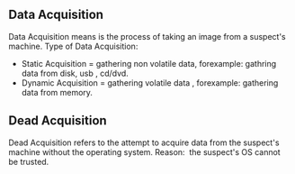 ## Data Acquisition

Data Acquisition means is the process of taking an image from a suspect's machine.
Type of Data Acquisition:

* Static Acquisition = gathering non volatile data, forexample: gathring data from disk, usb , cd/dvd.
* Dynamic Acquisition = gathering volatile data , forexample: gathering data from memory.

## Dead Acquisition  
Dead Acquisition refers to the attempt to acquire data from the suspect's machine without the operating system.
Reason:  the suspect's OS cannot be trusted.

